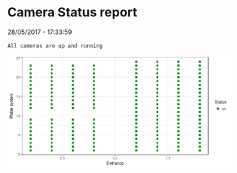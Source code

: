 Camera Status report
================
28/05/2017 - 17:33:59

    All cameras are up and running

![](camreport_files/figure-markdown_github/unnamed-chunk-2-1.png)
